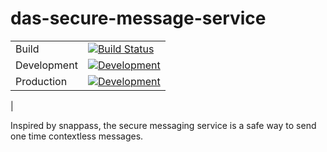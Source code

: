 # das-secure-message-service

|             |                        |
|-------------|------------------------|
| Build       |[![Build Status](https://sfa-gov-uk.visualstudio.com/Digital%20Apprenticeship%20Service/_apis/build/status/das-secure-message-service?branchName=master)](https://sfa-gov-uk.visualstudio.com/Digital%20Apprenticeship%20Service/_build/latest?definitionId=1342?branchName=master)|
| Development |[![Development](https://sfa-gov-uk.vsrm.visualstudio.com/_apis/public/Release/badge/c39e0c0b-7aff-4606-b160-3566f3bbce23/243/735)]()|
| Production  |[![Development](https://sfa-gov-uk.vsrm.visualstudio.com/_apis/public/Release/badge/c39e0c0b-7aff-4606-b160-3566f3bbce23/243/745)]()
|

Inspired by snappass, the secure messaging service is a safe way to send one time contextless messages.